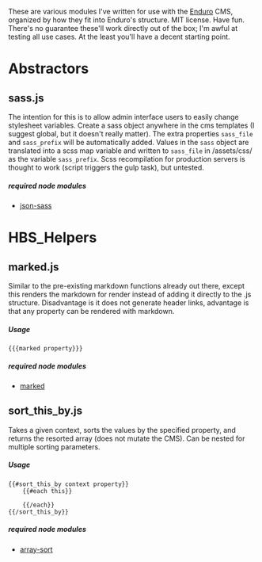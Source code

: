 These are various modules I've written for use with the [Enduro](https://github.com/Gottwik/Enduro) CMS, organized by how they fit into Enduro's structure. MIT license. Have fun. 
There's no guarantee these'll work directly out of the box; I'm awful at testing all use cases. At the least you'll have a decent starting point.

# Abstractors

## sass.js
The intention for this is to allow admin interface users to easily change stylesheet variables.
Create a sass object anywhere in the cms templates (I suggest global, but it doesn't really matter). The extra properties `sass_file` and `sass_prefix` will be automatically added. Values in the `sass` object are translated into a scss map variable and written to `sass_file` in /assets/css/ as the variable `sass_prefix`. 
Scss recompilation for production servers is thought to work (script triggers the gulp task), but untested.
##### required node modules
* [json-sass](https://www.npmjs.com/package/json-sass)

# HBS_Helpers

## marked.js
Similar to the pre-existing markdown functions already out there, except this renders the markdown for render instead of adding it directly to the .js structure. Disadvantage is it does not generate header links, advantage is that any property can be rendered with markdown.
##### Usage
```
{{{marked property}}}
```
##### required node modules
* [marked](https://www.npmjs.com/package/marked)

## sort_this_by.js
Takes a given context, sorts the values by the specified property, and returns the resorted array (does not mutate the CMS).
Can be nested for multiple sorting parameters.
##### Usage
```
{{#sort_this_by context property}}
    {{#each this}}

    {{/each}}
{{/sort_this_by}}
```
##### required node modules
* [array-sort](https://www.npmjs.com/package/array-sort)